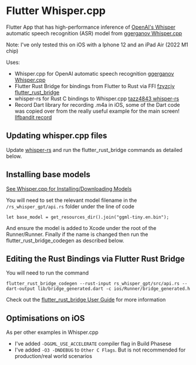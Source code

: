 # Flutter Whisper.cpp

Flutter App that has high-performance inference of [OpenAI's Whisper](https://github.com/openai/whisper) automatic speech recognition (ASR) model from [ggerganov Whisper.cpp](https://github.com/ggerganov/whisper.cpp)

Note: I've only tested this on iOS with a Iphone 12 and an iPad Air (2022 M1 chip)

Uses:
- Whisper.cpp for OpenAI automatic speech recognition [ggerganov Whisper.cpp](https://github.com/ggerganov/whisper.cpp)
- Flutter Rust Bridge for bindings from Flutter to Rust via FFI [fzyzcjy flutter_rust_bridge](https://github.com/fzyzcjy/flutter_rust_bridge)
- whisper-rs for Rust C bindings to Whisper.cpp [tazz4843 whisper-rs](https://github.com/tazz4843/whisper-rs)
- Record Dart library for recording .m4a in iOS, some of the Dart code was copied over from the really useful example for the main screen! [llfbandit record](https://github.com/llfbandit/record)

## Updating whisper.cpp files 

Update [whisper-rs](https://github.com/tazz4843/whisper-rs) and run the flutter_rust_bridge commands as detailed below. 

## Installing base models

[See Whisper.cpp for Installing/Downloading Models](https://github.com/ggerganov/whisper.cpp/tree/master/models#readme)

You will need to set the relevant model filename in the `/rs_whisper_gpt/api.rs` folder under the line of code
```
let base_model = get_resources_dir().join("ggml-tiny.en.bin");
```

And ensure the model is added to Xcode under the root of the Runner/Runner. Finally if the name is changed then run the flutter_rust_bridge_codegen as described below.

## Editing the Rust Bindings via Flutter Rust Bridge 

You will need to run the command 
```
flutter_rust_bridge_codegen --rust-input rs_whisper_gpt/src/api.rs --dart-output lib/bridge_generated.dart -c ios/Runner/bridge_generated.h
```

Check out the [flutter_rust_bridge User Guide](https://cjycode.com/flutter_rust_bridge/) for more information

## Optimisations on iOS 

As per other examples in Whisper.cpp 
- I've added `-DGGML_USE_ACCELERATE` compiler flag in Build Phasese
- I've added `-O3 -DNDEBUG` to `Other C Flags`. But is not recommended for production/real world scenarios 